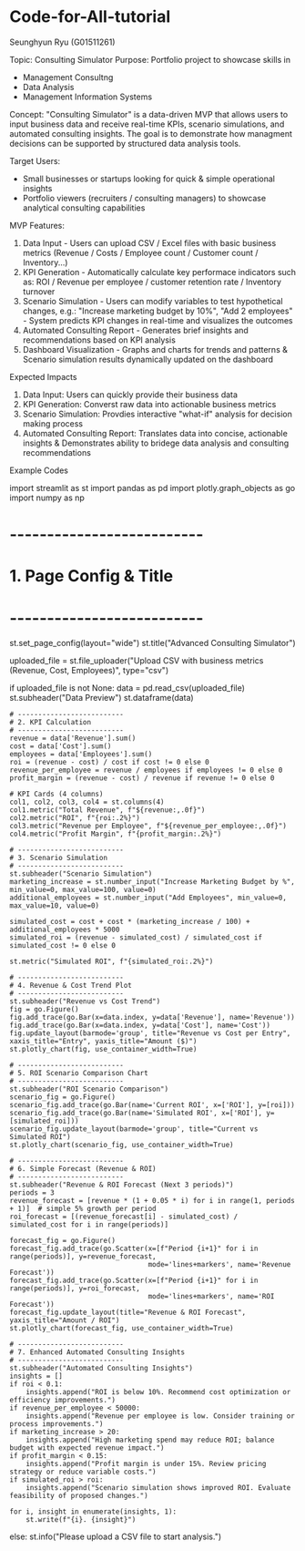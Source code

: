 # Code-for-All-tutorial

Seunghyun Ryu (G01511261)

Topic: Consulting Simulator
Purpose: Portfolio project to showcase skills in 
- Management Consultng
- Data Analysis
- Management Information Systems

Concept: "Consulting Simulator" is a data-driven MVP that allows users to input business data and receive real-time KPIs, scenario simulations, and automated consulting insights. The goal is to demonstrate how managment decisions can be supported by structured data analysis tools.

Target Users: 
- Small businesses or startups looking for quick & simple operational insights
- Portfolio viewers (recruiters / consulting managers) to showcase analytical consulting capabilities

MVP Features:
1. Data Input - Users can upload CSV / Excel files with basic business metrics (Revenue / Costs / Employee count / Customer count / Inventory...)
2. KPI Generation - Automatically calculate key performace indicators such as: ROI / Revenue per employee / customer retention rate / Inventory turnover
3. Scenario Simulation - Users can modify variables to test hypothetical changes, e.g.: "Increase marketing budget by 10%", "Add 2 employees" - System predicts KPI changes in real-time and visualizes the outcomes
4. Automated Consulting Report - Generates brief insights and recommendations based on KPI analysis 
5. Dashboard Visualization - Graphs and charts for trends and patterns & Scenario simulation results dynamically updated on the dashboard

Expected Impacts
1. Data Input: Users can quickly provide their business data
2. KPI Generation: Converst raw data into actionable business metrics
3. Scenario Simulation: Provdies interactive "what-if" analysis for decision making process
4. Automated Consulting Report: Translates data into concise, actionable insights & Demonstrates ability to bridege data analysis and consulting recommendations

Example Codes

import streamlit as st
import pandas as pd
import plotly.graph_objects as go
import numpy as np

# --------------------------
# 1. Page Config & Title
# --------------------------
st.set_page_config(layout="wide")
st.title("Advanced Consulting Simulator")

uploaded_file = st.file_uploader("Upload CSV with business metrics (Revenue, Cost, Employees)", type="csv")

if uploaded_file is not None:
    data = pd.read_csv(uploaded_file)
    st.subheader("Data Preview")
    st.dataframe(data)

    # --------------------------
    # 2. KPI Calculation
    # --------------------------
    revenue = data['Revenue'].sum()
    cost = data['Cost'].sum()
    employees = data['Employees'].sum()
    roi = (revenue - cost) / cost if cost != 0 else 0
    revenue_per_employee = revenue / employees if employees != 0 else 0
    profit_margin = (revenue - cost) / revenue if revenue != 0 else 0

    # KPI Cards (4 columns)
    col1, col2, col3, col4 = st.columns(4)
    col1.metric("Total Revenue", f"${revenue:,.0f}")
    col2.metric("ROI", f"{roi:.2%}")
    col3.metric("Revenue per Employee", f"${revenue_per_employee:,.0f}")
    col4.metric("Profit Margin", f"{profit_margin:.2%}")

    # --------------------------
    # 3. Scenario Simulation
    # --------------------------
    st.subheader("Scenario Simulation")
    marketing_increase = st.number_input("Increase Marketing Budget by %", min_value=0, max_value=100, value=0)
    additional_employees = st.number_input("Add Employees", min_value=0, max_value=10, value=0)

    simulated_cost = cost + cost * (marketing_increase / 100) + additional_employees * 5000
    simulated_roi = (revenue - simulated_cost) / simulated_cost if simulated_cost != 0 else 0

    st.metric("Simulated ROI", f"{simulated_roi:.2%}")

    # --------------------------
    # 4. Revenue & Cost Trend Plot
    # --------------------------
    st.subheader("Revenue vs Cost Trend")
    fig = go.Figure()
    fig.add_trace(go.Bar(x=data.index, y=data['Revenue'], name='Revenue'))
    fig.add_trace(go.Bar(x=data.index, y=data['Cost'], name='Cost'))
    fig.update_layout(barmode='group', title="Revenue vs Cost per Entry", xaxis_title="Entry", yaxis_title="Amount ($)")
    st.plotly_chart(fig, use_container_width=True)

    # --------------------------
    # 5. ROI Scenario Comparison Chart
    # --------------------------
    st.subheader("ROI Scenario Comparison")
    scenario_fig = go.Figure()
    scenario_fig.add_trace(go.Bar(name='Current ROI', x=['ROI'], y=[roi]))
    scenario_fig.add_trace(go.Bar(name='Simulated ROI', x=['ROI'], y=[simulated_roi]))
    scenario_fig.update_layout(barmode='group', title="Current vs Simulated ROI")
    st.plotly_chart(scenario_fig, use_container_width=True)

    # --------------------------
    # 6. Simple Forecast (Revenue & ROI)
    # --------------------------
    st.subheader("Revenue & ROI Forecast (Next 3 periods)")
    periods = 3
    revenue_forecast = [revenue * (1 + 0.05 * i) for i in range(1, periods + 1)]  # simple 5% growth per period
    roi_forecast = [(revenue_forecast[i] - simulated_cost) / simulated_cost for i in range(periods)]

    forecast_fig = go.Figure()
    forecast_fig.add_trace(go.Scatter(x=[f"Period {i+1}" for i in range(periods)], y=revenue_forecast,
                                      mode='lines+markers', name='Revenue Forecast'))
    forecast_fig.add_trace(go.Scatter(x=[f"Period {i+1}" for i in range(periods)], y=roi_forecast,
                                      mode='lines+markers', name='ROI Forecast'))
    forecast_fig.update_layout(title="Revenue & ROI Forecast", yaxis_title="Amount / ROI")
    st.plotly_chart(forecast_fig, use_container_width=True)

    # --------------------------
    # 7. Enhanced Automated Consulting Insights
    # --------------------------
    st.subheader("Automated Consulting Insights")
    insights = []
    if roi < 0.1:
        insights.append("ROI is below 10%. Recommend cost optimization or efficiency improvements.")
    if revenue_per_employee < 50000:
        insights.append("Revenue per employee is low. Consider training or process improvements.")
    if marketing_increase > 20:
        insights.append("High marketing spend may reduce ROI; balance budget with expected revenue impact.")
    if profit_margin < 0.15:
        insights.append("Profit margin is under 15%. Review pricing strategy or reduce variable costs.")
    if simulated_roi > roi:
        insights.append("Scenario simulation shows improved ROI. Evaluate feasibility of proposed changes.")

    for i, insight in enumerate(insights, 1):
        st.write(f"{i}. {insight}")

else:
    st.info("Please upload a CSV file to start analysis.")
